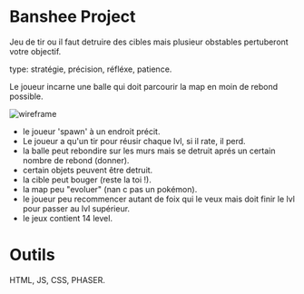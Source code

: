 # Banshee Project

Jeu de tir ou il faut detruire des cibles mais plusieur obstables pertuberont votre objectif.

type: stratégie, précision, réfléxe, patience.

Le joueur incarne une balle qui doit parcourir la map en moin de rebond possible.

![wireframe](https://github.com/FuryLucky/Banshee-Project/blob/master/wireframe/wireframeunpeunul.png "wireframe 1")

* le joueur 'spawn' à un endroit précit.
* Le joueur a qu'un tir pour réusir chaque lvl, si il rate, il perd.  
* la balle peut rebondire sur les murs mais se detruit aprés un certain nombre de rebond (donner).
* certain objets peuvent être detruit.
* la cible peut bouger (reste la toi !).
* la map peu "evoluer" (nan c pas un pokémon).
* le joueur peu recommencer autant de foix qui le veux mais doit finir le lvl pour passer au lvl supérieur.
* le jeux contient 14 level.

# Outils 

HTML, JS, CSS, PHASER.
